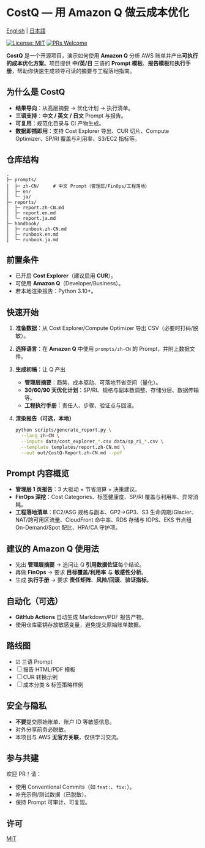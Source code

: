 # CostQ — 用 Amazon Q 做云成本优化

[English](./README.md) | [日本語](./README.ja.md)

[![License: MIT](https://img.shields.io/badge/License-MIT-blue.svg)](#许可)
[![PRs Welcome](https://img.shields.io/badge/PRs-welcome-brightgreen.svg)](#参与共建)

**CostQ** 是一个开源项目，演示如何使用 **Amazon Q** 分析 AWS 账单并产出**可执行的成本优化方案**。项目提供 **中/英/日** 三语的 **Prompt 模板**、**报告模板**和**执行手册**，帮助你快速生成领导可读的摘要与工程落地指南。

## 为什么是 CostQ

* **结果导向**：从高层摘要 → 优化计划 → 执行清单。
* **三语支持**：**中文 / 英文 / 日文** Prompt 与报告。
* **可复用**：规范化目录与 CI 产物生成。
* **数据即插即用**：支持 Cost Explorer 导出、CUR 切片、Compute Optimizer、SP/RI 覆盖与利用率、S3/EC2 指标等。

## 仓库结构

```
.
├─ prompts/
│  ├─ zh-CN/     # 中文 Prompt（管理层/FinOps/工程落地）
│  ├─ en/
│  └─ ja/
├─ reports/
│  ├─ report.zh-CN.md
│  ├─ report.en.md
│  └─ report.ja.md
├─ handbook/
│  ├─ runbook.zh-CN.md
│  ├─ runbook.en.md
│  └─ runbook.ja.md
```

## 前置条件

* 已开启 **Cost Explorer**（建议启用 **CUR**）。
* 可使用 **Amazon Q**（Developer/Business）。
* 若本地渲染报告：Python 3.10+。

## 快速开始

1. **准备数据**：从 Cost Explorer/Compute Optimizer 导出 CSV（必要时打码/脱敏）。
2. **选择语言**：在 **Amazon Q** 中使用 `prompts/zh-CN` 的 Prompt，并附上数据文件。
3. **生成初稿**：让 Q 产出

   * **管理层摘要**：趋势、成本驱动、可落地节省空间（量化）。
   * **30/60/90 天优化计划**：SP/RI、规格与副本数调整、存储分层、数据传输等。
   * **工程执行手册**：责任人、步骤、验证点与回滚。
4. **渲染报告（可选，本地）**

   ```bash
   python scripts/generate_report.py \
     --lang zh-CN \
     --inputs data/cost_explorer_*.csv data/sp_ri_*.csv \
     --template templates/report.zh-CN.md \
     --out out/CostQ-Report.zh-CN.md --pdf
   ```

## Prompt 内容概览

* **管理层 1 页报告**：3 大驱动 + 节省测算 + 决策建议。
* **FinOps 深挖**：Cost Categories、标签健康度、SP/RI 覆盖与利用率、异常消耗。
* **工程落地清单**：EC2/ASG 规格与副本、GP2→GP3、S3 生命周期/Glacier、NAT/跨可用区流量、CloudFront 命中率、RDS 存储与 IOPS、EKS 节点组 On-Demand/Spot 配比、HPA/CA 守护项。

## 建议的 Amazon Q 使用法

* 先出 **管理层摘要** → 追问让 Q **引用数据佐证**每个结论。
* 再做 **FinOps** → 要求 **目标覆盖/利用率** 与 **敏感性分析**。
* 生成 **执行手册** → 要求 **责任矩阵**、**风险/回滚**、**验证指标**。

## 自动化（可选）

* **GitHub Actions** 自动生成 Markdown/PDF 报告产物。
* 使用仓库密钥存放敏感变量，避免提交原始账单数据。

## 路线图

* ☑ 三语 Prompt
* ☐ 报告 HTML/PDF 模板
* ☐ CUR 转换示例
* ☐ 成本分类 & 标签策略样例

## 安全与隐私

* **不要**提交原始账单、账户 ID 等敏感信息。
* 对外分享前务必脱敏。
* 本项目与 AWS **无官方关联**，仅供学习交流。

## 参与共建

欢迎 PR！请：

* 使用 Conventional Commits（如 `feat:`、`fix:`）。
* 补充示例/测试数据（已脱敏）。
* 保持 Prompt 可审计、可复现。

## 许可

[MIT](./LICENSE)

